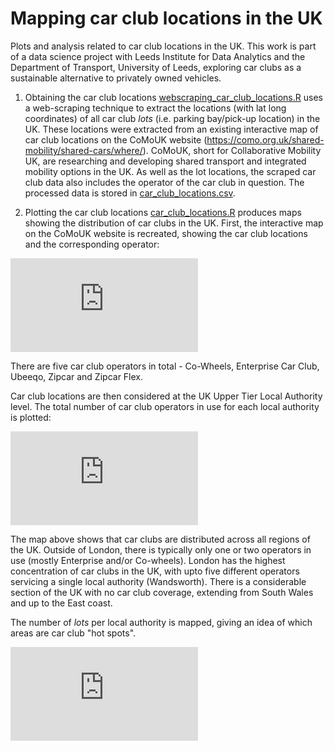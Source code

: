 # Mapping car club locations in the UK

Plots and analysis related to car club locations in the UK.
This work is part of a data science project with Leeds Institute for Data Analytics and the Department of Transport, University of Leeds, exploring car clubs as a sustainable alternative to privately owned vehicles.  

1) Obtaining the car club locations
[webscraping_car_club_locations.R](https://github/CaitlinChalk/mapping_car_club_locations/blob/master/scripts/webscraping_car_club_locations.R) uses a web-scraping technique to extract the locations (with lat long coordinates)
of all car club *lots* (i.e. parking bay/pick-up location) in the UK. These locations were extracted from an existing interactive map of car club locations on the CoMoUK website (https://como.org.uk/shared-mobility/shared-cars/where/). 
CoMoUK, short for Collaborative Mobility UK, are researching and developing shared transport and integrated mobility options in the UK. As well as the lot locations, the scraped car club data also includes the operator of the car club in question.
The processed data is stored in [car_club_locations.csv](https://github/CaitlinChalk/mapping_car_club_locations/blob/master/data/wrangled/car_club_locations.csv).

2) Plotting the car club locations
[car_club_locations.R](https://github/CaitlinChalk/mapping_car_club_locations/blob/master/scripts/car_club_locations.R) produces maps showing the distribution of car clubs in the UK.
First, the interactive map on the CoMoUK website is recreated, showing the car club locations and the corresponding operator:

![car_club_locations.html](https://github/CaitlinChalk/mapping_car_club_locations/blob/master/maps/car_club_locations.html)  

There are five car club operators in total - Co-Wheels, Enterprise Car Club, Ubeeqo, Zipcar and Zipcar Flex.

Car club locations are then considered at the UK Upper Tier Local Authority level. The total number of car club operators in use for each local authority is plotted:

![operators_per_lad.pdf](https://github/CaitlinChalk/mapping_car_club_locations/blob/master/maps/operators_per_lad.pdf)  

The map above shows that car clubs are distributed across all regions of the UK.
Outside of London, there is typically only one or two operators in use (mostly Enterprise and/or Co-wheels). 
London has the highest concentration of car clubs in the UK, with upto five different operators servicing a single local authority (Wandsworth).
There is a considerable section of the UK with no car club coverage, extending from South Wales and up to the East coast.

The number of *lots* per local authority is mapped, giving an idea of which areas are car club "hot spots".

![lots_per_lad.pdf](https://github/CaitlinChalk/mapping_car_club_locations/blob/master/maps/lots_per_lad.pdf)  


